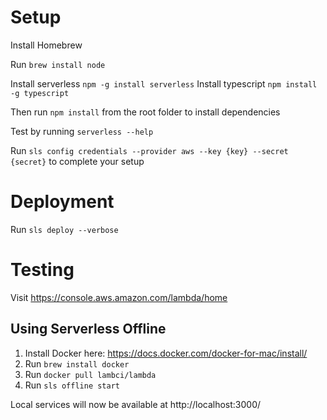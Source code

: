 # Setup

Install Homebrew

Run `brew install node`

Install serverless `npm -g install serverless`
Install typescript `npm install -g typescript`

Then run `npm install` from the root folder to install dependencies

Test by running `serverless --help`

Run `sls config credentials --provider aws --key {key} --secret {secret}` to complete your setup

# Deployment

Run `sls deploy --verbose`

# Testing

Visit https://console.aws.amazon.com/lambda/home

## Using Serverless Offline

1. Install Docker here: https://docs.docker.com/docker-for-mac/install/
2. Run `brew install docker`
3. Run `docker pull lambci/lambda`
4. Run `sls offline start`

Local services will now be available at http://localhost:3000/
